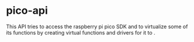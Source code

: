 # pico-api

This API tries to access the raspberry pi pico SDK and to virtualize some of its functions by creating virtual functions and drivers for it to .
